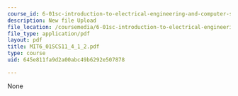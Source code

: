 ```yaml
---
course_id: 6-01sc-introduction-to-electrical-engineering-and-computer-science-i-spring-2011
description: New file Upload
file_location: /coursemedia/6-01sc-introduction-to-electrical-engineering-and-computer-science-i-spring-2011/645e811fa9d2a00abc49b6292e507878_MIT6_01SCS11_4_1_2.pdf
file_type: application/pdf
layout: pdf
title: MIT6_01SCS11_4_1_2.pdf
type: course
uid: 645e811fa9d2a00abc49b6292e507878

---
```

None